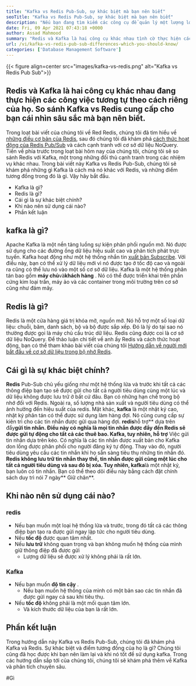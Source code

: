 ```yaml
---
title: "Kafka vs Redis Pub-Sub, sự khác biệt mà bạn nên biết" 
seoTitle: "Kafka vs Redis Pub-Sub, sự khác biệt mà bạn nên biết" 
description: "Nếu bạn đang tìm kiếm các công cụ để quản lý một lượng lớn dữ liệu và nhầm lẫn giữa Kafka và Redis. Bài viết này Kafka vs Redis Pub-Sub sẽ giúp bạn." 
date: Fri, 09 Apr 2021 07:43:18 +0000
author: Assad Mahmood
summary: "Redis và Kafka là hai công cụ khác nhau tình cờ thực hiện các công việc tương tự theo cách riêng của họ. So sánh Kafka vs Redis cung cấp cho bạn cái nhìn sâu sắc mà bạn nên biết." 
url: /vi/kafka-vs-redis-pub-sub-differences-which-you-should-know/
categories: ['Database Management Software']
---
```


{{< figure align=center src="images/kafka-vs-redis.png" alt="Kafka vs Redis Pub Sub">}}


## Redis và Kafka là hai công cụ khác nhau đang thực hiện các công việc tương tự theo cách riêng của họ. So sánh Kafka vs Redis cung cấp cho bạn cái nhìn sâu sắc mà bạn nên biết.
Trong loạt bài viết của chúng tôi về Red Redis, chúng tôi đã tìm hiểu về [những điều cơ bản của Redis][1], sau đó chúng tôi đã khám phá [cách thức hoạt động của Redis Pub/Sub][2] và cách cạnh tranh với cơ sở dữ liệu NoQuery. Tiến về phía trước trong loạt bài hôm nay của chúng tôi, chúng tôi sẽ so sánh Redis với Kafka, một trong những đối thủ cạnh tranh trong các nhiệm vụ khác nhau. Trong bài viết này Kafka vs Redis Pub-Sub, chúng tôi sẽ khám phá những gì Kafka là cách mà nó khác với Redis, và những điểm tương đồng trong đó là gì. Vậy hãy bắt đầu.
  * Kafka là gì?
  * Redis là gì?
  * Cái gì là sự khác biệt chính?
  * Khi nào nên sử dụng cái nào?
  * Phần kết luận

## kafka là gì?
Apache Kafka là một nền tảng luồng sự kiện phân phối nguồn mở. Nó được sử dụng cho các đường ống dữ liệu hiệu suất cao và phân tích phát trực tuyến. Kafka hoạt động như một hệ thống nhắn tin [xuất bản Subscribe][3]. Với điều này, bạn có thể xử lý dữ liệu mới vì nó được tạo ở tốc độ cao và ngoài ra cũng có thể lưu nó vào một số cơ sở dữ liệu.
Kafka là một hệ thống phân tán bao gồm **máy chủ**và**khách hàng** . Nó có thể được triển khai trên phần cứng kim loại trần, máy ảo và các container trong môi trường trên cơ sở cũng như đám mây.

## Redis là gì?
Redis là một cửa hàng giá trị khóa mở, nguồn mở. Nó hỗ trợ một số loại dữ liệu: chuỗi, băm, danh sách, bộ và bộ được sắp xếp. Đó là lý do tại sao nó thường được gọi là máy chủ cấu trúc dữ liệu.
Redis cũng được coi là cơ sở dữ liệu NoQuery. Để thảo luận chi tiết về anh ấy Redis và cách thức hoạt động, bạn có thể tham khảo bài viết của chúng tôi [Hướng dẫn về người mới bắt đầu về cơ sở dữ liệu trong bộ nhớ Redis][1].

## Cái gì là sự khác biệt chính?
**Redis** Pub-Sub chủ yếu giống như một hệ thống lửa và trước khi tất cả các thông điệp bạn tạo sẽ được gửi cho tất cả người tiêu dùng cùng một lúc và dữ liệu không được lưu trữ ở bất cứ đâu. Bạn có những hạn chế trong bộ nhớ đối với Redis. Ngoài ra, số lượng nhà sản xuất và người tiêu dùng có thể ảnh hưởng đến hiệu suất của redis.
Mặt khác, **kafka** là một nhật ký cao, nhật ký phân tán có thể được sử dụng làm hàng đợi. Nó cũng cung cấp sự kiên trì cho các tin nhắn được gửi qua hàng đợi.
**redis**hỗ trợ** dựa trên đẩy**gửi tin nhắn. Điều này có nghĩa là mọi tin nhắn được đẩy đến Redis sẽ được gửi tự động cho tất cả các thuê bao.
**Kafka**, tuy nhiên, hỗ trợ** Việc gửi tin nhắn dựa trên kéo. Có nghĩa là các tin nhắn được xuất bản cho Kafka don lồng được phân phối cho người đăng ký tự động. Thay vào đó, người tiêu dùng yêu cầu các tin nhắn khi họ sẵn sàng tiêu thụ những tin nhắn đó.
**Redis **không lưu trữ tin nhắn thay thế, tin nhắn được gửi cùng một lúc cho tất cả người tiêu dùng và sau đó bị xóa. Tuy nhiên,** kafka**là một nhật ký, bạn luôn có tin nhắn. Bạn có thể theo dõi điều này bằng cách đặt chính sách duy trì nói 7 ngày** Giữ chân**.

## Khi nào nên sử dụng cái nào?

### redis
  * Nếu bạn muốn một loại hệ thống lửa và trước, trong đó tất cả các thông điệp bạn tạo ra được gửi ngay lập tức cho người tiêu dùng.
* Nếu **tốc độ** được quan tâm nhất.
* Nếu **lưu trữ** không quan trọng và bạn không muốn hệ thống của mình giữ thông điệp đã được gửi
  * Lượng dữ liệu sẽ được xử lý không phải là rất lớn.

### Kafka
* Nếu bạn muốn **độ tin cậy** .
  * Nếu bạn muốn hệ thống của mình có một bản sao các tin nhắn đã được gửi ngay cả sau khi tiêu thụ.
* Nếu **tốc độ** không phải là một mối quan tâm lớn.
  * Và kích thước dữ liệu của bạn là rất lớn.

## Phần kết luận
Trong hướng dẫn này Kafka vs Redis Pub-Sub, chúng tôi đã khám phá Kafka và Redis. Sự khác biệt và điểm tương đồng của họ là gì? Chúng tôi cũng đã học được khi bạn nên làm lại và khi nó tốt để sử dụng kafka. Trong các hướng dẫn sắp tới của chúng tôi, chúng tôi sẽ khám phá thêm về Kafka và phân tích chuyên sâu.



[1]: https://blog.containerize.com/database-management-software/a-beginners-guide-to-redis-in-memory-database/
[2]: https://blog.containerize.com/database-management-software/introduction-to-redis-pubsub-and-how-does-it-work/
[3]: https://blog.containerize.com/database-management-software/introduction-to-redis-pubsub-and-how-does-it-work/

#Gì
